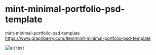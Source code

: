 # mint-minimal-portfolio-psd-template
mint-minimal-portfolio-psd-template https://www.graphberry.com/item/mint-minimal-portfolio-psd-template

![alt text](http://url/to/mint-minimal-portfolio-psd-template.avif)